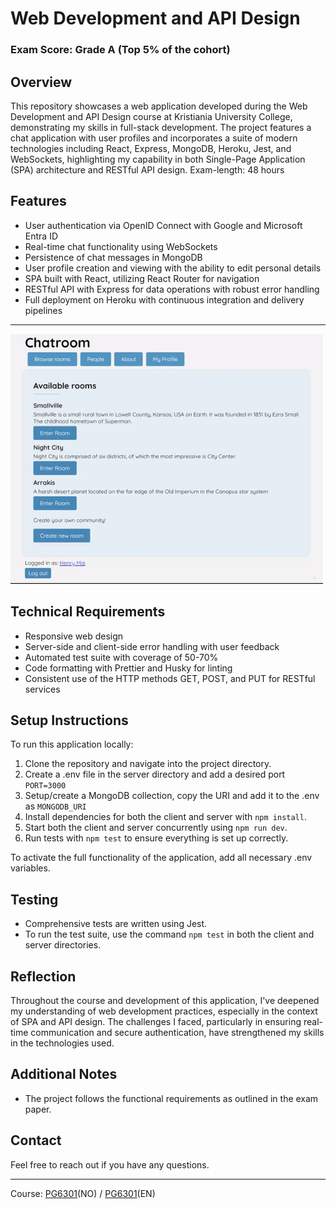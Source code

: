 # Web Development and API Design
### Exam Score: Grade A (Top 5% of the cohort)

## Overview

This repository showcases a web application developed during the Web Development and API Design course at Kristiania University College, demonstrating my skills in full-stack development. The project features a chat application with user profiles and incorporates a suite of modern technologies including React, Express, MongoDB, Heroku, Jest, and WebSockets, highlighting my capability in both Single-Page Application (SPA) architecture and RESTful API design. Exam-length: 48 hours

## Features

- User authentication via OpenID Connect with Google and Microsoft Entra ID
- Real-time chat functionality using WebSockets
- Persistence of chat messages in MongoDB
- User profile creation and viewing with the ability to edit personal details
- SPA built with React, utilizing React Router for navigation
- RESTful API with Express for data operations with robust error handling
- Full deployment on Heroku with continuous integration and delivery pipelines
<hr>
<p align="left">
 <img  width="500" height="400" src="https://github.com/MaiHenry/Web-development-and-Api-Design/blob/main/chatroom.gif">
</p>

## Technical Requirements

- Responsive web design
- Server-side and client-side error handling with user feedback
- Automated test suite with coverage of 50-70%
- Code formatting with Prettier and Husky for linting
- Consistent use of the HTTP methods GET, POST, and PUT for RESTful services

## Setup Instructions

To run this application locally:

1. Clone the repository and navigate into the project directory.
2. Create a .env file in the server directory and add a desired port `PORT=3000`
3. Setup/create a MongoDB collection, copy the URI and add it to the .env as `MONGODB_URI`
4. Install dependencies for both the client and server with `npm install`.
5. Start both the client and server concurrently using `npm run dev`.
6. Run tests with `npm test` to ensure everything is set up correctly.

To activate the full functionality of the application, add all necessary .env variables.

## Testing

- Comprehensive tests are written using Jest.
- To run the test suite, use the command `npm test` in both the client and server directories.

## Reflection

Throughout the course and development of this application, I've deepened my understanding of web development practices, especially in the context of SPA and API design. The challenges I faced, particularly in ensuring real-time communication and secure authentication, have strengthened my skills in the technologies used.

## Additional Notes

- The project follows the functional requirements as outlined in the exam paper.

## Contact

Feel free to reach out if you have any questions.
<hr>
Course: <a href="https://www.kristiania.no/studieportal/school-of-economics-innovation-and-technology/bachelorniva/pg6300/webutvikling-og-api-design/">PG6301</a>(NO) / <a href="https://www.kristiania.no/en/syllabus/school-of-economics-innovation-and-technology/first-cycle-degree/pg6301/web-development-and-api-design/">PG6301</a>(EN)
